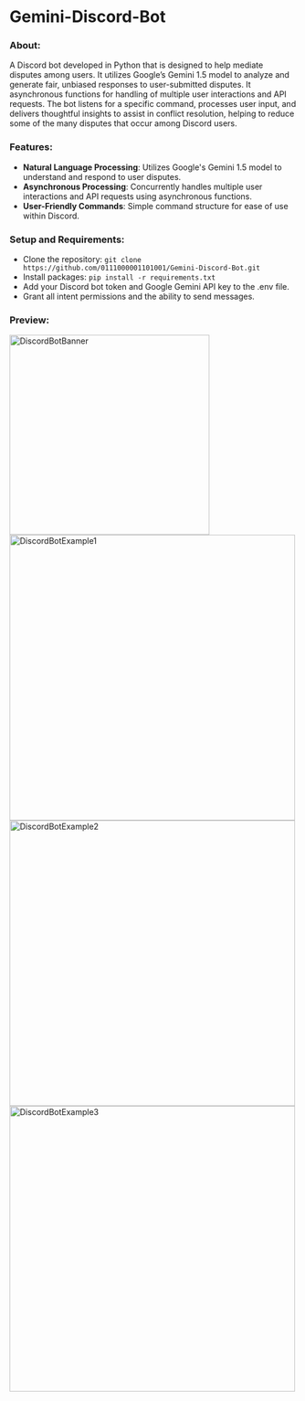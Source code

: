 # Gemini-Discord-Bot

### About:
A Discord bot developed in Python that is designed to help mediate disputes among users. It utilizes Google’s Gemini 1.5 model to analyze and generate fair, unbiased responses to user-submitted disputes. It asynchronous functions for handling of multiple user interactions and API requests. The bot listens for a specific command, processes user input, and delivers thoughtful insights to assist in conflict resolution, helping to reduce some of the many disputes that occur among Discord users.

### Features:
- **Natural Language Processing**: Utilizes Google's Gemini 1.5 model to understand and respond to user disputes.
- **Asynchronous Processing**: Concurrently handles multiple user interactions and API requests using asynchronous functions.
- **User-Friendly Commands**: Simple command structure for ease of use within Discord.

### Setup and Requirements:
- Clone the repository: ```git clone https://github.com/0111000001101001/Gemini-Discord-Bot.git```
- Install packages: ```pip install -r requirements.txt```
- Add your Discord bot token and Google Gemini API key to the .env file.
- Grant all intent permissions and the ability to send messages.

### Preview:

<img src="https://github.com/user-attachments/assets/af0d3d7e-257e-44f3-b2fa-db6cc70e22dd" alt="DiscordBotBanner" width="350"/>
<img src="https://github.com/user-attachments/assets/a6c858c2-21b7-47c0-88a4-b817e02f7ff0" alt="DiscordBotExample1" width="500"/>
<img src="https://github.com/user-attachments/assets/5ab0cec6-54e2-4e6d-a5bb-b179a7658cf4" alt="DiscordBotExample2" width="500"/>
<img src="https://github.com/user-attachments/assets/d02fc650-71c7-4205-a4b0-9a86e62358cf" alt="DiscordBotExample3" width="500"/>
